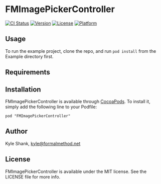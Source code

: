 # FMImagePickerController

[![CI Status](http://img.shields.io/travis/formal-method/FMImagePickerController.svg?style=flat)](https://travis-ci.org/formal-method/FMImagePickerController)
[![Version](https://img.shields.io/cocoapods/v/FMImagePickerController.svg?style=flat)](http://cocoadocs.org/docsets/FMImagePickerController)
[![License](https://img.shields.io/cocoapods/l/FMImagePickerController.svg?style=flat)](http://cocoadocs.org/docsets/FMImagePickerController)
[![Platform](https://img.shields.io/cocoapods/p/FMImagePickerController.svg?style=flat)](http://cocoadocs.org/docsets/FMImagePickerController)

## Usage

To run the example project, clone the repo, and run `pod install` from the Example directory first.

## Requirements

## Installation

FMImagePickerController is available through [CocoaPods](http://cocoapods.org). To install
it, simply add the following line to your Podfile:

    pod "FMImagePickerController"

## Author

Kyle Shank, kyle@formalmethod.net

## License

FMImagePickerController is available under the MIT license. See the LICENSE file for more info.

